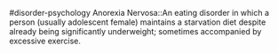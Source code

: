 #disorder-psychology 
Anorexia Nervosa::An eating disorder in which a person (usually adolescent female) maintains a starvation diet despite already being significantly underweight; sometimes accompanied by excessive exercise.